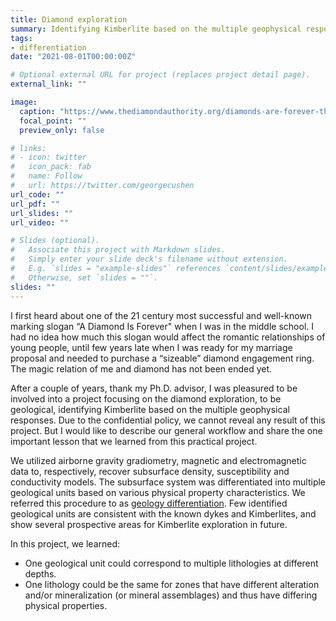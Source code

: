 ```yaml
---
title: Diamond exploration
summary: Identifying Kimberlite based on the multiple geophysical responses
tags:
- differentiation
date: "2021-08-01T00:00:00Z"

# Optional external URL for project (replaces project detail page).
external_link: ""

image:
  caption: "https://www.thediamondauthority.org/diamonds-are-forever-the-story-behind-the-slogan/"
  focal_point: ""
  preview_only: false

# links:
# - icon: twitter
#   icon_pack: fab
#   name: Follow
#   url: https://twitter.com/georgecushen
url_code: ""
url_pdf: ""
url_slides: ""
url_video: ""

# Slides (optional).
#   Associate this project with Markdown slides.
#   Simply enter your slide deck's filename without extension.
#   E.g. `slides = "example-slides"` references `content/slides/example-slides.md`.
#   Otherwise, set `slides = ""`.
slides: ""
---
```


I first heard about one of the 21 century most successful and well-known marking slogan “A Diamond Is Forever" when I was in the middle school. I had no idea how much this slogan would affect the romantic relationships of young people, until few years late when I was ready for my marriage proposal and needed to purchase a “sizeable” diamond engagement ring. The magic relation of me and diamond has not been ended yet.

After a couple of years, thank my Ph.D. advisor, I was pleasured to be involved into a project focusing on the diamond exploration, to be geological, identifying Kimberlite based on the multiple geophysical responses. Due to the confidential policy, we cannot reveal any result of this project. But I would like to describe our general workflow and share the one important lesson that we learned from this practical project.

We utilized airborne gravity gradiometry, magnetic and electromagnetic data to, respectively, recover subsurface density, susceptibility and conductivity models. The subsurface system was differentiated into multiple geological units based on various physical property characteristics. We referred this procedure to as [geology differentiation](https://sites.google.com/view/jiajiasun/research/geology-differentiation). Few identified geological units are consistent with the known dykes and Kimberlites, and show several prospective areas for Kimberlite exploration in future.

In this project, we learned:
- One geological unit could correspond to multiple lithologies at different depths.
- One lithology could be the same for zones that have different alteration and/or mineralization (or mineral assemblages) and thus have differing physical properties.
